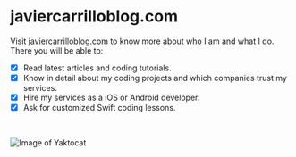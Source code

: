 # javiercarrilloblog.com

Visit [javiercarrilloblog.com](https://www.javiercarrilloblog.com) to know more about who I am and what I do. There you will be able to:
- [X] Read latest articles and coding tutorials.
- [x] Know in detail about my coding projects and which companies trust my services.
- [x] Hire my services as a iOS or Android developer.
- [x] Ask for customized Swift coding lessons.
<br>

![Image of Yaktocat](https://github.com/JCentercreation/ReadMeImages/blob/1fee9a3b9970947be564dad4a39bf10091b94bae/PersonalWebPageScreenShot.png)





